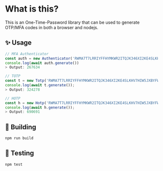 # What is this?

This is an One-Time-Password library that can be used to generate OTP/MFA codes in both a browser and nodejs.

## ✨ Usage

```ts
// MFA Authenticator
const auth = new Authenticator('RWMA7T7LRRIYFFHYMKWR2ITQJK346XI2KE4SLKHV7HIW5JXBYFWHX3NCBNO75TOH')
console.log(await auth.generate())
> Output: 267634

// TOTP
const t = new Totp('RWMA7T7LRRIYFFHYMKWR2ITQJK346XI2KE4SLKHV7HIW5JXBYFWHX3NCBNO75TOH')
console.log(await t.generate());
> Output: 324278

// HOTP
const h = new Hotp('RWMA7T7LRRIYFFHYMKWR2ITQJK346XI2KE4SLKHV7HIW5JXBYFWHX3NCBNO75TOH')
console.log(await h.generate());
> Output: 690691
```

## 🏦 Building
```sh
npm run build
```

## 🧪 Testing
```sh
npm test
```